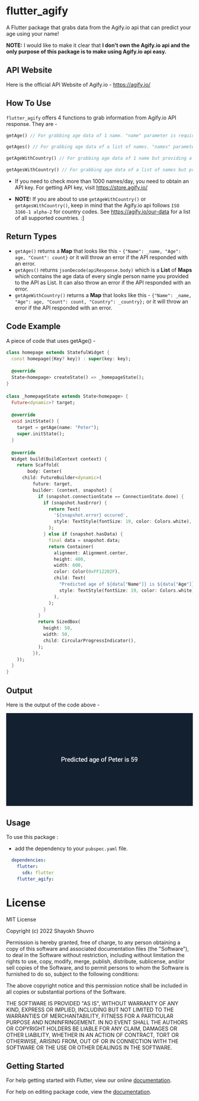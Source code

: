 # flutter_agify

A Flutter package that grabs data from the Agify.io api that can predict your age using your name!

**NOTE:** I would like to make it clear that **I don't own the Agify.io api and the only purpose of this package is to make using Agify.io api easy.**

## API Website

Here is the official API Website of Agify.io -
https://agify.io/

## How To Use

`flutter_agify` offers 4 functions to grab information from  Agify.io API response. They are -
 

```dart
getAge() // For grabbing age data of 1 name. "name" parameter is required and "apiKey" parameter is optional.
```
```dart
getAges() // For grabbing age data of a list of names. "names" parameter is required and "apiKey" parameter is optional.
```
```dart
getAgeWithCountry() // For grabbing age data of 1 name but providing a country. "name" and "country" parameter is required and "apiKey" parameter is optional.
```
```dart
getAgesWithCountry() // For grabbing age data of a list of names but providing a country. "names" and "country" parameter is required and "apiKey" parameter is optional.
```

* If you need to check more than 1000 names/day, you need to obtain an API key. For getting API key, visit https://store.agify.io/

* **NOTE:** If you are about to use ```getAgeWithCountry()``` or ```getAgesWithCountry()```, keep in mind that the Agify.io api follows `ISO 3166-1 alpha-2` for country codes. See https://agify.io/our-data for a list of all supported countries. :]


## Return Types

* ```getAge()``` returns a **Map** that looks like this - ```{"Name": _name, "Age": age, "Count": count}``` or it will throw an error if the API responded with an error.
* ```getAges()``` returns ```jsonDecode(apiResponse.body)``` which is a **List** of **Maps** which contains the age data of every single person name you provided to the API as List. It can also throw an error if the API responded with an error.
* ```getAgeWithCountry()``` returns a **Map** that looks like this - ```{"Name": _name, "Age": age, "Count": count, "Country": _country};``` or it will throw an error if the API responded with an error.


## Code Example

A piece of code that uses getAge() -

```dart
class homepage extends StatefulWidget {
  const homepage({Key? key}) : super(key: key);

  @override
  State<homepage> createState() => _homepageState();
}

class _homepageState extends State<homepage> {
  Future<dynamic>? target;

  @override
  void initState() {
    target = getAge(name: "Peter");
    super.initState();
  }

  @override
  Widget build(BuildContext context) {
    return Scaffold(
        body: Center(
      child: FutureBuilder<dynamic>(
          future: target,
          builder: (context, snapshot) {
            if (snapshot.connectionState == ConnectionState.done) {
              if (snapshot.hasError) {
                return Text(
                  '${snapshot.error} occured',
                  style: TextStyle(fontSize: 19, color: Colors.white),
                );
              } else if (snapshot.hasData) {
                final data = snapshot.data;
                return Container(
                  alignment: Alignment.center,
                  height: 400,
                  width: 600,
                  color: Color(0xFF12202F),
                  child: Text(
                    "Predicted age of ${data["Name"]} is ${data["Age"]}",
                    style: TextStyle(fontSize: 19, color: Colors.white),
                  ),
                );
              }
            }
            return SizedBox(
              height: 50,
              width: 50,
              child: CircularProgressIndicator(),
            );
          }),
    ));
  }
}
```


## Output

Here is the output of the code above -

<img src="https://raw.githubusercontent.com/ShayokhShorfuddin/flutter_agify/master/output.png" />


## Usage

To use this package :

* add the dependency to your `pubspec.yaml` file.

```yaml
  dependencies:
    flutter:
      sdk: flutter
    flutter_agify:
```


# License
MIT License

Copyright (c) 2022 Shayokh Shuvro

Permission is hereby granted, free of charge, to any person obtaining a copy
of this software and associated documentation files (the "Software"), to deal
in the Software without restriction, including without limitation the rights
to use, copy, modify, merge, publish, distribute, sublicense, and/or sell
copies of the Software, and to permit persons to whom the Software is
furnished to do so, subject to the following conditions:

The above copyright notice and this permission notice shall be included in all
copies or substantial portions of the Software.

THE SOFTWARE IS PROVIDED "AS IS", WITHOUT WARRANTY OF ANY KIND, EXPRESS OR
IMPLIED, INCLUDING BUT NOT LIMITED TO THE WARRANTIES OF MERCHANTABILITY,
FITNESS FOR A PARTICULAR PURPOSE AND NONINFRINGEMENT. IN NO EVENT SHALL THE
AUTHORS OR COPYRIGHT HOLDERS BE LIABLE FOR ANY CLAIM, DAMAGES OR OTHER
LIABILITY, WHETHER IN AN ACTION OF CONTRACT, TORT OR OTHERWISE, ARISING FROM,
OUT OF OR IN CONNECTION WITH THE SOFTWARE OR THE USE OR OTHER DEALINGS IN THE
SOFTWARE.



## Getting Started

For help getting started with Flutter, view our online [documentation](https://flutter.io/).

For help on editing package code, view the [documentation](https://flutter.io/developing-packages/).
